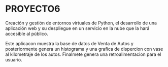 # PROYECTO6
Creación y gestión de entornos virtuales de Python, el desarrollo de una aplicación web y su despliegue en un servicio en la nube que la hará accesible al público.

Este aplicacon muestra la base de datos de Venta de Autos  y posteriormente genera un histograma y  una grafica de dispercion con vase al kilometraje de los autos.
Finalmete genera una retroalimentacion para el usuario.  